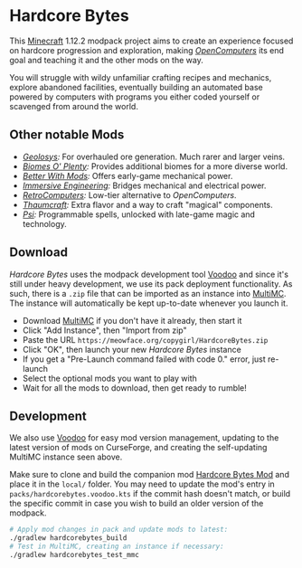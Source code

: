 # Hardcore Bytes

This [Minecraft] 1.12.2 modpack project aims to create an experience focused on hardcore progression and exploration, making *[OpenComputers]* its end goal and teaching it and the other mods on the way.

You will struggle with wildy unfamiliar crafting recipes and mechanics, explore abandoned facilities, eventually building an automated base powered by computers with programs you either coded yourself or scavenged from around the world.

## Other notable Mods

- *[Geolosys]:* For overhauled ore generation. Much rarer and larger veins.
- *[Biomes O' Plenty]:* Provides additional biomes for a more diverse world.
- *[Better With Mods]:* Offers early-game mechanical power.
- *[Immersive Engineering]:* Bridges mechanical and electrical power.
- *[RetroComputers]:* Low-tier alternative to *OpenComputers*.
- *[Thaumcraft]:* Extra flavor and a way to craft "magical" components.
- *[Psi]:* Programmable spells, unlocked with late-game magic and technology.

## Download

*Hardcore Bytes* uses the modpack development tool [Voodoo] and since it's still under heavy development, we use its pack deployment functionality. As such, there is a `.zip` file that can be imported as an instance into [MultiMC]. The instance will automatically be kept up-to-date whenever you launch it.

- Download [MultiMC] if you don't have it already, then start it
- Click "Add Instance", then "Import from zip"
- Paste the URL `https://meowface.org/copygirl/HardcoreBytes.zip`
- Click "OK", then launch your new *Hardcore Bytes* instance
- If you get a "Pre-Launch command failed with code 0." error, just re-launch
- Select the optional mods you want to play with
- Wait for all the mods to download, then get ready to rumble!

## Development

We also use [Voodoo] for easy mod version management, updating to the latest version of mods on CurseForge, and creating the self-updating MultiMC instance seen above.

Make sure to clone and build the companion mod [Hardcore Bytes Mod] and place it in the `local/` folder. You may need to update the mod's entry in `packs/hardcorebytes.voodoo.kts` if the commit hash doesn't match, or build the specific commit in case you wish to build an older version of the modpack.

```bash
# Apply mod changes in pack and update mods to latest:
./gradlew hardcorebytes_build
# Test in MultiMC, creating an instance if necessary:
./gradlew hardcorebytes_test_mmc
```


[Minecraft]: https://minecraft.net/
[MultiMC]:   https://multimc.org/
[Voodoo]:    https://github.com/DaemonicLabs/Voodoo

[OpenComputers]:         https://www.curseforge.com/minecraft/mc-mods/opencomputers
[Geolosys]:              https://www.curseforge.com/minecraft/mc-mods/geolosys
[Biomes O' Plenty]:      https://www.curseforge.com/minecraft/mc-mods/biomes-o-plenty
[Better With Mods]:      https://www.curseforge.com/minecraft/mc-mods/bwm-suite
[Immersive Engineering]: https://www.curseforge.com/minecraft/mc-mods/immersive-engineering
[RetroComputers]:        https://www.curseforge.com/minecraft/mc-mods/retrocomputers
[Thaumcraft]:            https://www.curseforge.com/minecraft/mc-mods/thaumcraft
[Psi]:                   https://www.curseforge.com/minecraft/mc-mods/psi
[Hardcore Bytes Mod]:    https://github.com/copygirl/HardcoreBytesMod

